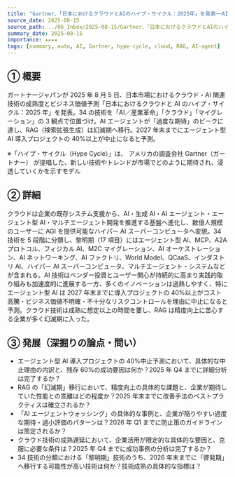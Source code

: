 ```yaml
---
title: "Gartner、「日本におけるクラウドとAIのハイプ・サイクル：2025年」を発表──AIエージェントが"過度な期待"のピークに、RAGは幻滅期へ"
source_date: 2025-08-15
source_path: ../06_Inbox/2025-08-15/Gartner、「日本におけるクラウドとAIのハイプ・サイクル：2025年」を発表──AIエージェントが"過度な期待"のピークに、RAGは幻滅期へ.md
summary_date: 2025-08-15
importance: ★★★★
tags: [summary, auto, AI, Gartner, hype-cycle, cloud, RAG, AI-agent]
---
```


## ① 概要

ガートナージャパンが 2025 年 8 月 5 日、日本市場におけるクラウド・AI 関連技術の成熟度とビジネス価値予測「日本におけるクラウドと AI のハイプ・サイクル：2025 年」を発表。34 の技術を「AI／産業革命」「クラウド」「マイグレーション」の 3 観点で位置づけ。AI エージェントが「過度な期待」のピークに達し、RAG（検索拡張生成）は幻滅期へ移行。2027 年末までにエージェント型 AI 導入プロジェクトの 40%以上が中止になると予測。

※「ハイプ・サイクル（Hype Cycle）」は、  アメリカの調査会社 Gartner（ガートナー） が提唱した、新しい技術やトレンドが市場でどのように期待され、浸透していくかを示すモデル
## ② 詳細

クラウドは企業の既存システム支援から、AI・生成 AI・AI エージェント・エージェント型 AI・マルチエージェント開発を推進する基盤へ進化し、数億人規模のユーザーに AGI を提供可能なハイパー AI スーパーコンピュータへ変貌。34 技術を 5 段階に分類し、黎明期（17 項目）にはエージェント型 AI、MCP、A2A プロトコル、フィジカル AI、M2C マイグレーション、AI オーケストレーション、AI ネットワーキング、AI ファクトリ、World Model、QCaaS、インダストリ AI、ハイパー AI スーパーコンピュータ、マルチエージェント・システムなどが含まれる。AI 技術はベンダー投資とユーザー関心が持続的に高まり実践的取り組みも加速度的に進展する一方、多くのイノベーションは過熱しやすく、特にエージェント型 AI は 2027 年末までに導入プロジェクトの 40%以上がコスト高騰・ビジネス価値不明確・不十分なリスクコントロールを理由に中止になると予測。クラウド技術は成熟に想定以上の時間を要し、RAG は精度向上に苦心する企業が多く幻滅期に入った。

## ③ 発展（深掘りの論点・問い）

- エージェント型 AI 導入プロジェクトの 40%中止予測において、具体的な中止理由の内訳と、残存 60%の成功要因は何か？2025 年 Q4 までに詳細分析は完了するか？
- RAG の「幻滅期」移行において、精度向上の具体的な課題と、企業が期待していた性能との乖離はどの程度か？2025 年末までに改善手法のベストプラクティスは確立されるか？
- 「AI エージェントウォッシング」の具体的な事例と、企業が陥りやすい過度な期待・過小評価のパターンは？2026 年 Q1 までに防止策のガイドラインは策定されるか？
- クラウド技術の成熟遅延において、企業活用が限定的な具体的な要因と、克服に必要な条件は？2025 年 Q4 までに成功事例の分析は完了するか？
- 34 技術の分類における「黎明期」技術のうち、2026 年末までに「啓発期」へ移行する可能性が高い技術は何か？技術成熟の具体的な指標は？
